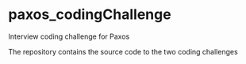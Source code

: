 # paxos_codingChallenge
Interview coding challenge for Paxos

The repository contains the source code to the two coding challenges
